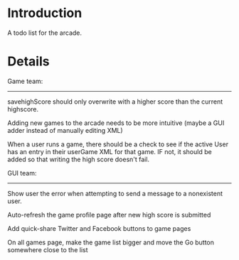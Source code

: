 # Introduction #

A todo list for the arcade.

# Details #

Game team:

---

savehighScore should only overwrite with a higher score than the current highscore.

Adding new games to the arcade needs to be more intuitive (maybe a GUI adder instead of manually editing XML)

When a user runs a game, there should be a check to see if the active User has an entry in their userGame XML for that game.  IF not, it should be added so that writing the high score doesn't fail.

GUI team:

---

Show user the error when attempting to send a message to a nonexistent user.

Auto-refresh the game profile page after new high score is submitted

Add quick-share Twitter and Facebook buttons to game pages

On all games page, make the game list bigger and move the Go button somewhere close to the list